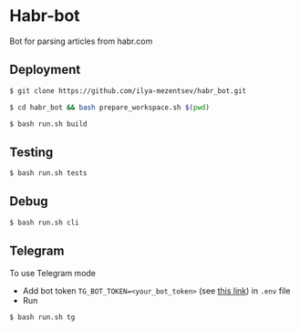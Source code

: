 # Habr-bot

Bot for parsing articles from habr.com

## Deployment
```bash
$ git clone https://github.com/ilya-mezentsev/habr_bot.git

$ cd habr_bot && bash prepare_workspace.sh $(pwd)

$ bash run.sh build
```

## Testing
```bash
$ bash run.sh tests
```

## Debug
```bash
$ bash run.sh cli
```

## Telegram

To use Telegram mode
* Add bot token ```TG_BOT_TOKEN=<your_bot_token>``` (see [this link](https://core.telegram.org/bots)) in ```.env``` file
* Run
```bash
$ bash run.sh tg
```
